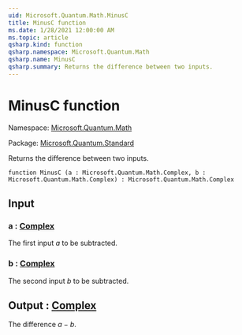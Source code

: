 ```yaml
---
uid: Microsoft.Quantum.Math.MinusC
title: MinusC function
ms.date: 1/28/2021 12:00:00 AM
ms.topic: article
qsharp.kind: function
qsharp.namespace: Microsoft.Quantum.Math
qsharp.name: MinusC
qsharp.summary: Returns the difference between two inputs.
---
```


# MinusC function

Namespace: [Microsoft.Quantum.Math](xref:Microsoft.Quantum.Math)

Package: [Microsoft.Quantum.Standard](https://nuget.org/packages/Microsoft.Quantum.Standard)


Returns the difference between two inputs.

```qsharp
function MinusC (a : Microsoft.Quantum.Math.Complex, b : Microsoft.Quantum.Math.Complex) : Microsoft.Quantum.Math.Complex
```


## Input

### a : [Complex](xref:Microsoft.Quantum.Math.Complex)

The first input $a$ to be subtracted.


### b : [Complex](xref:Microsoft.Quantum.Math.Complex)

The second input $b$ to be subtracted.



## Output : [Complex](xref:Microsoft.Quantum.Math.Complex)

The difference $a - b$.
